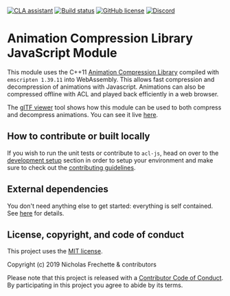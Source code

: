 [![CLA assistant](https://cla-assistant.io/readme/badge/nfrechette/acl-js)](https://cla-assistant.io/nfrechette/acl-js)
[![Build status](https://github.com/nfrechette/acl-js/workflows/build/badge.svg)](https://github.com/nfrechette/acl-js/actions)
[![GitHub license](https://img.shields.io/badge/license-MIT-blue.svg)](https://raw.githubusercontent.com/nfrechette/acl-js/master/LICENSE)
[![Discord](https://img.shields.io/discord/691048241864769647?label=discord)](https://discord.gg/UERt4bS)

# Animation Compression Library JavaScript Module

This module uses the C++11 [Animation Compression Library](https://github.com/nfrechette/acl) compiled with `emscripten 1.39.11` into WebAssembly. This allows fast compression and decompression of animations with Javascript. Animations can also be compressed offline with ACL and played back efficiently in a web browser.

The [glTF viewer](./tools/gltf_viewer) tool shows how this module can be used to both compress and decompress animations. You can see it live [here](https://nfrechette.github.io/acl_viewer/).

## How to contribute or built locally

If you wish to run the unit tests or contribute to `acl-js`, head on over to the [development setup](./docs/development_setup.md) section in order to setup your environment and make sure to check out the [contributing guidelines](CONTRIBUTING.md).

## External dependencies

You don't need anything else to get started: everything is self contained.
See [here](./external) for details.

## License, copyright, and code of conduct

This project uses the [MIT license](LICENSE).

Copyright (c) 2019 Nicholas Frechette & contributors

Please note that this project is released with a [Contributor Code of Conduct](CODE_OF_CONDUCT.md). By participating in this project you agree to abide by its terms.

